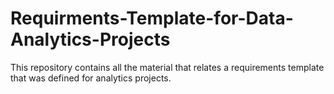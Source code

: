 # Requirments-Template-for-Data-Analytics-Projects
This repository contains all the material that relates a requirements template that was defined for analytics projects.
